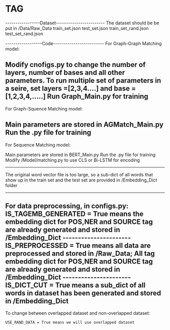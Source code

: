 # TAG
-----------------Dataset------------------------
The dataset should be be put in /Data/Raw_Data
train_set.json
test_set.json
train_set_rand.json
test_set_rand.json

------------------Code-------------------------
For Graph-Graph Matching model:

Modify cnofigs.py to change the number of layers, number of bases and all other parameters.
To run multiple set of parameters in a seire, set layers =[2,3,4....] and base = [1,2,3,4,.....]
Run Graph_Main.py for training
------------------------------------------------
For Graph-Squence Matching  model:

Main parameters are stored in AGMatch_Main.py
Run the .py file for training
------------------------------------------------
For Sequence Matching model:

Main parameters are stored in BERT_Main.py
Run the .py file for training
Modify /Model/matching.py to use CLS or Bi-LSTM for encoding

------------------------------------------------
The original word vector file is too large, so a sub-dict of all words that show up in the train set and the test set are provided in /Embedding_Dict folder

------------------------------------------------
For data preprocessing, in configs.py:
    IS_TAGEMB_GENERATED = True	means the embedding dict for POS,NER and SOURCE tag are already generated and stored in /Embedding_Dict
	----------------------
    IS_PREPROCESSED = True	means all data are preprocessed and stored in /Raw_Data; All tag embedding dict for POS,NER and SOURCE tag are already generated and stored in /Embedding_Dict
	----------------------
    IS_DICT_CUT = True	means  a sub_dict of all words in dataset has been generated and stored in /Embedding_Dict
------------------------------------------------
To change between overlapped dataset and non-overlapped dataset:
	
    USE_RAND_DATA = True means we will use overlapped dataset
